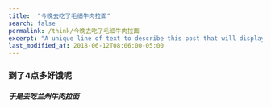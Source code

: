 ```yaml
---
title:  "今晚去吃了毛细牛肉拉面"
search: false
permalink: /think/今晚去吃了毛细牛肉拉面
excerpt: "A unique line of text to describe this post that will display in an archive "
last_modified_at: 2018-06-12T08:06:00-05:00
---
```


### 到了4点多好饿呢

###### **于是去吃兰州牛肉拉面**